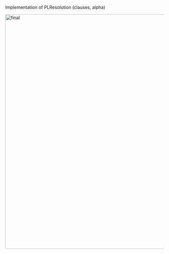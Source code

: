 Implementation of PLResolution (clauses, alpha)

<img width="745" alt="final" src="https://user-images.githubusercontent.com/20740422/192376748-cb23624a-43e7-42ae-b414-0d8f67757952.png">
